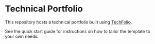 # Technical Portfolio

This repository hosts a technical portfolio built using [TechFolio](http://techfolio.github.io). 

See the quick start guide for instructions on how to tailor the template to your own needs.


